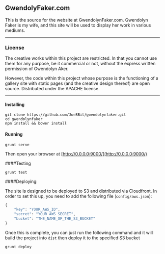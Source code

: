 ## GwendolyFaker.com
This is the source for the website at GwendolynFaker.com. Gwendolyn Faker is my wife, and this site will be used to display her work in various mediums.

---
### License
The creative works within this project are restricted. In that you cannot use them for any purpose, be it commercial or not, without the express written permission of Gwendolyn Aker.

However, the code within this project whose purpose is the functioning of a gallery site with static pages (and the creative design thereof) are open source. Distributed under the APACHE license.

---

#### Installing

    git clone https://github.com/Joe8Bit/gwendolynfaker.git
    cd gwendolynfaker
    npm install && bower install
    
#### Running

    grunt serve

Then open your browser at [http://0.0.0.0:9000/](http://0.0.0.0:9000/)

####Testing

    grunt test

####Deploying

The site is designed to be deployed to S3 and distributed via Cloudfront. In order to set this up, you need to add the following file (`config/aws.json`):

```javascript
{
	"key": "YOUR_AWS_ID",
	"secret": "YOUR_AWS_SECRET",
	"bucket": "THE_NAME_OF_THE_S3_BUCKET"
}
```
Once this is complete, you can just run the following command and it will build the project into `dist` then deploy it to the specified S3 bucket

    grunt deploy

